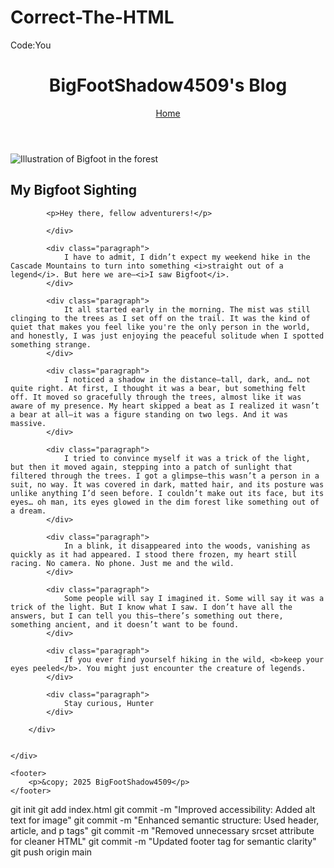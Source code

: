 # Correct-The-HTML
Code:You
<!DOCTYPE html>
<html lang="en">
<head>
    <meta charset="UTF-8">
    <meta name="viewport" content="width=device-width, initial-scale=1.0">
    <link rel="stylesheet" href="./css/style.css">
    <title>BigFootShadow4509's Blog</title>
</head>
<body>
    <header>
    <h1>BigFootShadow4509's Blog</h1>
    <nav>
        <a href="#" class="home-link">Home</a>
    </nav>
</header>
    <div class="main">
        <div class="post-article">
            <div class="image-container">
                <img src="./img/big-foot.jpg" alt="Illustration of Bigfoot in the forest">
            <article class="post-article">
            <h1 class="title">
                My Bigfoot Sighting
            </h1>

            <p>Hey there, fellow adventurers!</p>

            </div>

            <div class="paragraph">
                I have to admit, I didn’t expect my weekend hike in the Cascade Mountains to turn into something <i>straight out of a legend</i>. But here we are—<i>I saw Bigfoot</i>.
            </div>

            <div class="paragraph">
                It all started early in the morning. The mist was still clinging to the trees as I set off on the trail. It was the kind of quiet that makes you feel like you're the only person in the world, and honestly, I was just enjoying the peaceful solitude when I spotted something strange.
            </div>

            <div class="paragraph">
                I noticed a shadow in the distance—tall, dark, and… not quite right. At first, I thought it was a bear, but something felt off. It moved so gracefully through the trees, almost like it was aware of my presence. My heart skipped a beat as I realized it wasn’t a bear at all—it was a figure standing on two legs. And it was massive.
            </div>

            <div class="paragraph">
                I tried to convince myself it was a trick of the light, but then it moved again, stepping into a patch of sunlight that filtered through the trees. I got a glimpse—this wasn’t a person in a suit, no way. It was covered in dark, matted hair, and its posture was unlike anything I’d seen before. I couldn’t make out its face, but its eyes… oh man, its eyes glowed in the dim forest like something out of a dream.
            </div>

            <div class="paragraph">
                In a blink, it disappeared into the woods, vanishing as quickly as it had appeared. I stood there frozen, my heart still racing. No camera. No phone. Just me and the wild.
            </div>

            <div class="paragraph">
                Some people will say I imagined it. Some will say it was a trick of the light. But I know what I saw. I don’t have all the answers, but I can tell you this—there’s something out there, something ancient, and it doesn’t want to be found.
            </div>

            <div class="paragraph">
                If you ever find yourself hiking in the wild, <b>keep your eyes peeled</b>. You might just encounter the creature of legends.
            </div>

            <div class="paragraph">
                Stay curious, Hunter
            </div>

        </div>


    </div>

    <footer>
        <p>&copy; 2025 BigFootShadow4509</p>
    </footer>
</body>
</html>

git init
git add index.html
git commit -m "Improved accessibility: Added alt text for image"
git commit -m "Enhanced semantic structure: Used header, article, and p tags"
git commit -m "Removed unnecessary srcset attribute for cleaner HTML"
git commit -m "Updated footer tag for semantic clarity"
git push origin main

